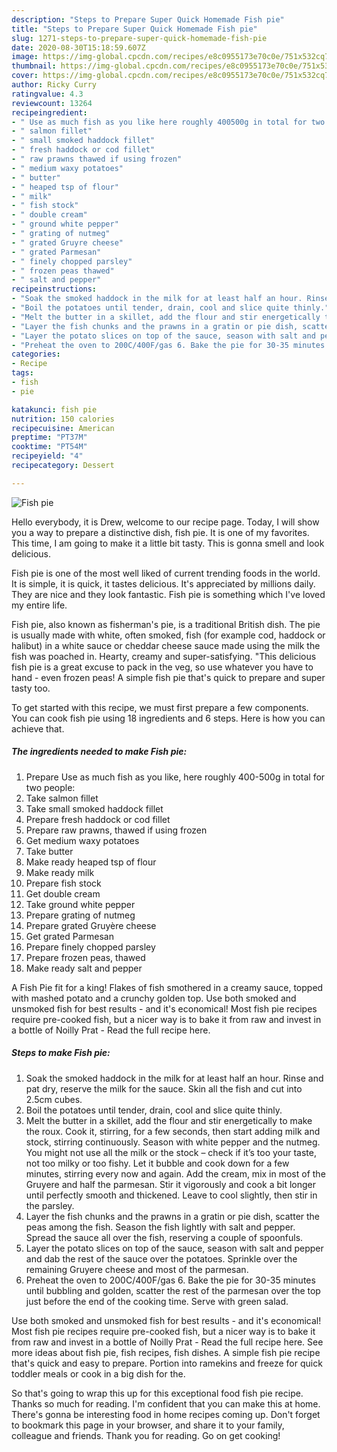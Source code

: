 ```yaml
---
description: "Steps to Prepare Super Quick Homemade Fish pie"
title: "Steps to Prepare Super Quick Homemade Fish pie"
slug: 1271-steps-to-prepare-super-quick-homemade-fish-pie
date: 2020-08-30T15:18:59.607Z
image: https://img-global.cpcdn.com/recipes/e8c0955173e70c0e/751x532cq70/fish-pie-recipe-main-photo.jpg
thumbnail: https://img-global.cpcdn.com/recipes/e8c0955173e70c0e/751x532cq70/fish-pie-recipe-main-photo.jpg
cover: https://img-global.cpcdn.com/recipes/e8c0955173e70c0e/751x532cq70/fish-pie-recipe-main-photo.jpg
author: Ricky Curry
ratingvalue: 4.3
reviewcount: 13264
recipeingredient:
- " Use as much fish as you like here roughly 400500g in total for two people"
- " salmon fillet"
- " small smoked haddock fillet"
- " fresh haddock or cod fillet"
- " raw prawns thawed if using frozen"
- " medium waxy potatoes"
- " butter"
- " heaped tsp of flour"
- " milk"
- " fish stock"
- " double cream"
- " ground white pepper"
- " grating of nutmeg"
- " grated Gruyre cheese"
- " grated Parmesan"
- " finely chopped parsley"
- " frozen peas thawed"
- " salt and pepper"
recipeinstructions:
- "Soak the smoked haddock in the milk for at least half an hour. Rinse and pat dry, reserve the milk for the sauce. Skin all the fish and cut into 2.5cm cubes."
- "Boil the potatoes until tender, drain, cool and slice quite thinly."
- "Melt the butter in a skillet, add the flour and stir energetically to make the roux. Cook it, stirring, for a few seconds, then start adding milk and stock, stirring continuously. Season with white pepper and the nutmeg. You might not use all the milk or the stock – check if it’s too your taste, not too milky or too fishy. Let it bubble and cook down for a few minutes, stirring every now and again. Add the cream, mix in most of the Gruyere and half the parmesan. Stir it vigorously and cook a bit longer until perfectly smooth and thickened. Leave to cool slightly, then stir in the parsley."
- "Layer the fish chunks and the prawns in a gratin or pie dish, scatter the peas among the fish. Season the fish lightly with salt and pepper. Spread the sauce all over the fish, reserving a couple of spoonfuls."
- "Layer the potato slices on top of the sauce, season with salt and pepper and dab the rest of the sauce over the potatoes. Sprinkle over the remaining Gruyere cheese and most of the parmesan."
- "Preheat the oven to 200C/400F/gas 6. Bake the pie for 30-35 minutes until bubbling and golden, scatter the rest of the parmesan over the top just before the end of the cooking time. Serve with green salad."
categories:
- Recipe
tags:
- fish
- pie

katakunci: fish pie 
nutrition: 150 calories
recipecuisine: American
preptime: "PT37M"
cooktime: "PT54M"
recipeyield: "4"
recipecategory: Dessert

---
```



![Fish pie](https://img-global.cpcdn.com/recipes/e8c0955173e70c0e/751x532cq70/fish-pie-recipe-main-photo.jpg)

Hello everybody, it is Drew, welcome to our recipe page. Today, I will show you a way to prepare a distinctive dish, fish pie. It is one of my favorites. This time, I am going to make it a little bit tasty. This is gonna smell and look delicious.

Fish pie is one of the most well liked of current trending foods in the world. It is simple, it is quick, it tastes delicious. It's appreciated by millions daily. They are nice and they look fantastic. Fish pie is something which I've loved my entire life.

Fish pie, also known as fisherman&#39;s pie, is a traditional British dish. The pie is usually made with white, often smoked, fish (for example cod, haddock or halibut) in a white sauce or cheddar cheese sauce made using the milk the fish was poached in. Hearty, creamy and super-satisfying. &#34;This delicious fish pie is a great excuse to pack in the veg, so use whatever you have to hand - even frozen peas! A simple fish pie that&#39;s quick to prepare and super tasty too.


To get started with this recipe, we must first prepare a few components. You can cook fish pie using 18 ingredients and 6 steps. Here is how you can achieve that.

<!--inarticleads1-->

##### The ingredients needed to make Fish pie:

1. Prepare  Use as much fish as you like, here roughly 400-500g in total for two people:
1. Take  salmon fillet
1. Take  small smoked haddock fillet
1. Prepare  fresh haddock or cod fillet
1. Prepare  raw prawns, thawed if using frozen
1. Get  medium waxy potatoes
1. Take  butter
1. Make ready  heaped tsp of flour
1. Make ready  milk
1. Prepare  fish stock
1. Get  double cream
1. Take  ground white pepper
1. Prepare  grating of nutmeg
1. Prepare  grated Gruyère cheese
1. Get  grated Parmesan
1. Prepare  finely chopped parsley
1. Prepare  frozen peas, thawed
1. Make ready  salt and pepper


A Fish Pie fit for a king! Flakes of fish smothered in a creamy sauce, topped with mashed potato and a crunchy golden top. Use both smoked and unsmoked fish for best results - and it&#39;s economical! Most fish pie recipes require pre-cooked fish, but a nicer way is to bake it from raw and invest in a bottle of Noilly Prat - Read the full recipe here. 

<!--inarticleads2-->

##### Steps to make Fish pie:

1. Soak the smoked haddock in the milk for at least half an hour. Rinse and pat dry, reserve the milk for the sauce. Skin all the fish and cut into 2.5cm cubes.
1. Boil the potatoes until tender, drain, cool and slice quite thinly.
1. Melt the butter in a skillet, add the flour and stir energetically to make the roux. Cook it, stirring, for a few seconds, then start adding milk and stock, stirring continuously. Season with white pepper and the nutmeg. You might not use all the milk or the stock – check if it’s too your taste, not too milky or too fishy. Let it bubble and cook down for a few minutes, stirring every now and again. Add the cream, mix in most of the Gruyere and half the parmesan. Stir it vigorously and cook a bit longer until perfectly smooth and thickened. Leave to cool slightly, then stir in the parsley.
1. Layer the fish chunks and the prawns in a gratin or pie dish, scatter the peas among the fish. Season the fish lightly with salt and pepper. Spread the sauce all over the fish, reserving a couple of spoonfuls.
1. Layer the potato slices on top of the sauce, season with salt and pepper and dab the rest of the sauce over the potatoes. Sprinkle over the remaining Gruyere cheese and most of the parmesan.
1. Preheat the oven to 200C/400F/gas 6. Bake the pie for 30-35 minutes until bubbling and golden, scatter the rest of the parmesan over the top just before the end of the cooking time. Serve with green salad.


Use both smoked and unsmoked fish for best results - and it&#39;s economical! Most fish pie recipes require pre-cooked fish, but a nicer way is to bake it from raw and invest in a bottle of Noilly Prat - Read the full recipe here. See more ideas about fish pie, fish recipes, fish dishes. A simple fish pie recipe that&#39;s quick and easy to prepare. Portion into ramekins and freeze for quick toddler meals or cook in a big dish for the. 

So that's going to wrap this up for this exceptional food fish pie recipe. Thanks so much for reading. I'm confident that you can make this at home. There's gonna be interesting food in home recipes coming up. Don't forget to bookmark this page in your browser, and share it to your family, colleague and friends. Thank you for reading. Go on get cooking!
